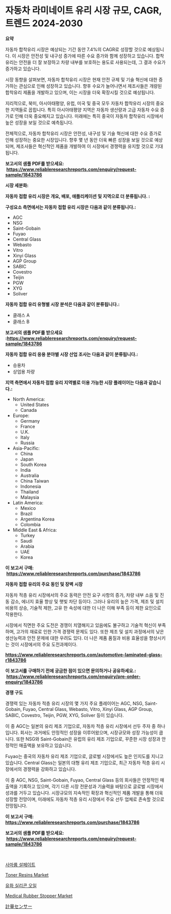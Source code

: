 <p><h1>자동차 라미네이트 유리 시장 규모, CAGR, 트렌드 2024-2030</h1></p><p><strong>요약</strong></p>
<p><p>자동차 합착유리 시장은 예상되는 기간 동안 7.4%의 CAGR로 성장할 것으로 예상됩니다. 이 시장은 안전성 및 내구성 증가에 따른 수요 증가와 함께 성장하고 있습니다. 합착유리는 안전을 더 잘 보장하고 차량 내부를 보호하는 용도로 사용되는데, 그 결과 수요가 증가하고 있습니다.</p><p>시장 동향을 살펴보면, 자동차 합착유리 시장은 현재 안전 규제 및 기술 혁신에 대한 증가하는 관심으로 인해 성장하고 있습니다. 향후 수요가 늘어나면서 제조사들은 개량된 합착유리 제품을 개발하고 있으며, 이는 시장을 더욱 확장시킬 것으로 예상됩니다.</p><p>지리적으로, 북미, 아시아태평양, 유럽, 미국 및 중국 모두 자동차 합착유리 시장의 중요한 지역들로 꼽힙니다. 특히 아시아태평양 지역은 자동차 생산량과 고급 자동차 수요 증가로 인해 더욱 중요해지고 있습니다. 미래에는 특히 중국이 자동차 합착유리 시장에서 높은 성장을 보일 것으로 예측됩니다.</p><p>전체적으로, 자동차 합착유리 시장은 안전성, 내구성 및 기술 혁신에 대한 수요 증가로 인해 성장하는 중요한 시장입니다. 향후 몇 년 동안 더욱 빠른 성장을 보일 것으로 예상되며, 제조사들은 혁신적인 제품을 개발하여 이 시장에서 경쟁력을 유지할 것으로 기대됩니다.</p></p>
<p><strong>보고서의 샘플 PDF를 받으세요: &nbsp;<a href="https://www.reliableresearchreports.com/enquiry/request-sample/1843786">https://www.reliableresearchreports.com/enquiry/request-sample/1843786</a></strong></p>
<p><strong>시장 세분화:</strong></p>
<p><strong> 자동차 접합 유리 시장은 개요, 배포, 애플리케이션 및 지역으로 더 분류됩니다. :</strong></p>
<p><strong>구성요소 측면에서는 자동차 접합 유리 시장은 다음과 같이 분류됩니다.:</strong></p>
<p><ul><li>AGC</li><li>NSG</li><li>Saint-Gobain</li><li>Fuyao</li><li>Central Glass</li><li>Webasto</li><li>Vitro</li><li>Xinyi Glass</li><li>AGP Group</li><li>SABIC</li><li>Covestro</li><li>Teijin</li><li>PGW</li><li>XYG</li><li>Soliver</li></ul></p>
<p><strong> 자동차 접합 유리 유형별 시장 분석은 다음과 같이 분류됩니다.:</strong></p>
<p><ul><li>클래스 A</li><li>클래스 B</li></ul></p>
<p><strong>보고서의 샘플 PDF를 받으세요 :<a href="https://www.reliableresearchreports.com/enquiry/request-sample/1843786">https://www.reliableresearchreports.com/enquiry/request-sample/1843786</a></strong></p>
<p><strong> 자동차 접합 유리 응용 분야별 시장 산업 조사는 다음과 같이 분류됩니다.:</strong></p>
<p><ul><li>승용차</li><li>상업용 차량</li></ul></p>
<p><strong>지역 측면에서 자동차 접합 유리 지역별로 이용 가능한 시장 플레이어는 다음과 같습니다.:</strong></p>
<p><ul>
    <li>
        North America:
        <ul>
            <li>United States</li>
            <li>Canada</li>
        </ul>
    </li>
    <li>
        Europe:
        <ul>
            <li>Germany</li>
            <li>France</li>
            <li>U.K.</li>
            <li>Italy</li>
            <li>Russia</li>
        </ul>
    </li>
    <li>
        Asia-Pacific:
        <ul>
            <li>China</li>
            <li>Japan</li>
            <li>South Korea</li>
            <li>India</li>
            <li>Australia</li>
            <li>China Taiwan</li>
            <li>Indonesia</li>
            <li>Thailand</li>
            <li>Malaysia</li>
        </ul>
    </li>
    <li>
        Latin America:
        <ul>
            <li>Mexico</li>
            <li>Brazil</li>
            <li>Argentina Korea</li>
            <li>Colombia</li>
        </ul>
    </li>
    <li>
        Middle East & Africa:
        <ul>
            <li>Turkey</li>
            <li>Saudi</li>
            <li>Arabia</li>
            <li>UAE</li>
            <li>Korea</li>
        </ul>
    </li>
    </ul></p>
<p><strong>이 보고서 구매: &nbsp;<a href="https://www.reliableresearchreports.com/purchase/1843786">https://www.reliableresearchreports.com/purchase/1843786</a></strong></p>
<p><strong>자동차 접합 유리의 주요 동인 및 장벽 시장</strong></p>
<p><p>자동차 적층 유리 시장에서의 주요 동력은 안전 요구 사항의 증가, 차량 내부 소음 및 진동 감소, 에너지 효율 향상 및 햇빛 차단 등이다. 그러나 유리의 높은 가격, 제조 및 설치 비용의 상승, 기술적 제한, 고유 한 속성에 대한 더 나은 이해 부족 등이 제한 요인으로 작용한다.</p><p>시장에서 직면한 주요 도전은 경쟁이 치열해지고 있음에도 불구하고 기술적 혁신이 부족하며, 고가의 재료로 인한 가격 경쟁력 문제도 있다. 또한 제조 및 설치 과정에서의 낮은 생산능력과 안전 문제에 대한 우려도 있다. 더 나은 제품 품질과 비용 효율성을 향상시키는 것이 시장에서의 주요 도전과제이다.</p></p>
<p><strong><a href="https://www.reliableresearchreports.com/automotive-laminated-glass-r1843786">https://www.reliableresearchreports.com/automotive-laminated-glass-r1843786</a></strong></p>
<p><strong>이 보고서를 구매하기 전에 궁금한 점이 있으면 문의하거나 공유하세요.: &nbsp;<a href="https://www.reliableresearchreports.com/enquiry/pre-order-enquiry/1843786">https://www.reliableresearchreports.com/enquiry/pre-order-enquiry/1843786</a></strong></p>
<p><strong>경쟁 구도</strong></p>
<p><p>경쟁력 있는 자동차 적층 유리 시장의 몇 가지 주요 플레이어는 AGC, NSG, Saint-Gobain, Fuyao, Central Glass, Webasto, Vitro, Xinyi Glass, AGP Group, SABIC, Covestro, Teijin, PGW, XYG, Soliver 등이 있습니다. </p><p>이 중 AGC는 일본의 유리 제조 기업으로, 자동차 적층 유리 시장에서 선두 주자 중 하나입니다. 회사는 과거에도 안정적인 성장을 이루어왔으며, 시장규모와 성장 가능성이 큽니다. 또한 NSG와 Saint-Gobain은 유럽의 유리 제조 기업으로, 꾸준한 시장 성장과 안정적인 매출액을 보유하고 있습니다.</p><p>Fuyao는 중국의 자동차 유리 제조 기업으로, 글로벌 시장에서도 높은 인지도를 지니고 있습니다. Central Glass는 일본의 대형 유리 제조 기업으로, 최근 자동차 적층 유리 시장에서의 경쟁력을 강화하고 있습니다.</p><p>이 중 AGC, NSG, Saint-Gobain, Fuyao, Central Glass 등의 회사들은 안정적인 매출액을 기록하고 있으며, 각기 다른 시장 전문성과 기술력을 바탕으로 글로벌 시장에서 성과를 거두고 있습니다. 시장규모의 지속적인 확장과 혁신적인 제품 개발을 통해 더욱 성장할 전망이며, 미래에도 자동차 적층 유리 시장에서 주요 선두 업체로 존속할 것으로 전망됩니다.</p></p>
<p><strong>이 보고서 구매: &nbsp; <a href="https://www.reliableresearchreports.com/purchase/1843786">https://www.reliableresearchreports.com/purchase/1843786</a></strong></p>
<p><strong>보고서의 샘플 PDF를 받으세요: &nbsp;<a href="https://www.reliableresearchreports.com/enquiry/request-sample/1843786">https://www.reliableresearchreports.com/enquiry/request-sample/1843786</a></strong><strong></strong></p>
<p>&nbsp;</p>
<p><p><a href="https://medium.com/@earnesteidenreichja/%EC%82%AC%EB%A7%88%EB%A5%A8-%ED%99%A9%EC%82%B0%EC%97%BC-%EC%8B%9C%EC%9E%A5-%EA%B7%9C%EB%AA%A8-%EB%B0%8F-%EC%8B%9C%EC%9E%A5-%EB%8F%99%ED%96%A5-%EC%99%84%EB%B2%BD%ED%95%9C-%EC%82%B0%EC%97%85-%EA%B0%9C%EC%9A%94-2024%EB%85%84%EB%B6%80%ED%84%B0-2031%EB%85%84%EA%B9%8C%EC%A7%80-79f8f7144bb6">사마륨 설페이트</a></p><p><a href="https://www.linkedin.com/pulse/toner-resins-market-offers-provide-insightful-data-time-period-tkvuf?trackingId=lcEC%2BpnAEYiTPa6WdgS%2FHg%3D%3D">Toner Resins Market</a></p><p><a href="https://medium.com/@midge5687567/%EC%8B%A4%EB%A6%AC%EC%BD%98-%EC%98%A4%EC%9D%BC-%EC%8B%9C%EC%9E%A5-%EB%B6%84%EC%84%9D-%EA%B8%80%EB%A1%9C%EB%B2%8C-%EC%82%B0%EC%97%85-%EC%A0%84%EB%A7%9D%EA%B3%BC-%EC%98%88%EC%B8%A1-2024%EB%85%84%EB%B6%80%ED%84%B0-2031%EB%85%84%EA%B9%8C%EC%A7%80-247a64d83977">유화 실리콘 오일</a></p><p><a href="https://github.com/RickHolmes3/Market-Research-Report-List-4/blob/main/medical-rubber-stopper-market.md">Medical Rubber Stopper Market</a></p><p><a href="https://medium.com/@jasoniller59/%E9%87%8D%E9%87%8F%E3%82%BB%E3%83%B3%E3%82%B5%E3%83%BC%E5%B8%82%E5%A0%B4%E8%AA%BF%E6%9F%BB%E3%83%AC%E3%83%9D%E3%83%BC%E3%83%88-%E3%81%9D%E3%81%AE%E6%AD%B4%E5%8F%B2%E3%81%A82031%E5%B9%B4%E3%81%BE%E3%81%A7%E3%81%AE%E4%BA%88%E6%B8%AC-a404a622b891">計量センサー</a></p></p>